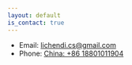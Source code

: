```yaml
---
layout: default
is_contact: true
---
```


* Email: [lichendi.cs@gmail.com](mailto:lichendi.cs@gmail.com)
* Phone: [China: +86 18801011904](tel:+86-18801011904)
<!---
* Phone: [US: +1 (413)931-1735](tel:+1-4139311735)


---

## Social

1. [Facebook](#)
2. [Twitter](#)
3. [Google+](#)
-->
